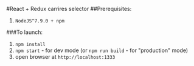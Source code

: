 #React + Redux carrires selector
##Prerequisites:
1. `NodeJS^7.9.0 + npm`

###To launch:
1. `npm install`
2. `npm start` - for dev mode (or `npm run build` - for "production" mode)
3. open browser at `http://localhost:1333`